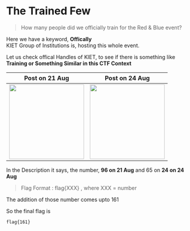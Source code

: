 # The Trained Few

> How many people did we officially train for the Red & Blue event?

Here we have a keyword, **Offically**\
KIET Group of Institutions is, hosting this whole event. 

Let us check offical Handles of KIET, to see if there is something like **Training or Something Similar in this CTF Context**


Post on 21 Aug             |  Post on 24 Aug
:-------------------------:|:-------------------------:
<img src="https://github.com/user-attachments/assets/feba6808-6e03-49c3-926e-e9eec61e8a68" width="200"/>  |  <img src="https://github.com/user-attachments/assets/6e1b07cc-f033-4a24-a23c-cc296453de1e" width="200"/>


In the Description it says, the number, **96 on 21 Aug** and 65 on **24 on 24 Aug**

> Flag Format : flag{XXX} , where XXX = number

The addition of those number comes upto 161

So the final flag is 
```bash
flag{161}
```


